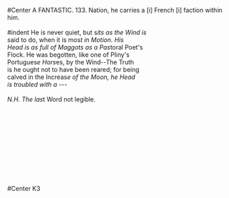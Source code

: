 #Center A FANTASTIC. 133.
Nation, he carries a [i] French [i] faction within\
him.\
\
#indent He is never quiet, but s*its as the Wind is\
s*aid to do, when it is mos*t in Motion. His\
Head is as full of Maggots as a Pas*toral Poet's\
Flock.  He was begotten, like one of Pliny's\
Portugues*e Hors*es, by the Wind--The Truth\
is he ought not to have been reared; for being\
calved in the Increas*e of the Moon, he Head\
is troubled with a ---\
\
N.H. The las*t Word not legible.\
\
\
\
\
\
\
\
\
\
\
\
#Center K3
